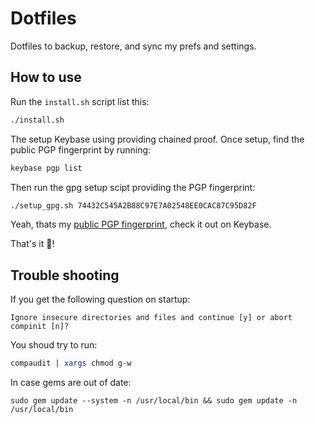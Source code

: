 # Dotfiles

Dotfiles to backup, restore, and sync my prefs and settings.

## How to use

Run the `install.sh` script list this:

```sh
./install.sh
```

The setup Keybase using providing chained proof. Once setup, find the public PGP fingerprint by running:

```sh
keybase pgp list
```

Then run the gpg setup scipt providing the PGP fingerprint:

```sh
./setup_gpg.sh 74432C545A2B88C97E7A02548EE0CAC87C95D82F
```

Yeah, thats my [public PGP fingerprint](https://keybase.io/hofmannz), check it out on Keybase.

That's it 🚀!

## Trouble shooting

If you get the following question on startup:

```
Ignore insecure directories and files and continue [y] or abort compinit [n]?
```

You shoud try to run:

```sh
compaudit | xargs chmod g-w
```

In case gems are out of date:

```
sudo gem update --system -n /usr/local/bin && sudo gem update -n /usr/local/bin
```
